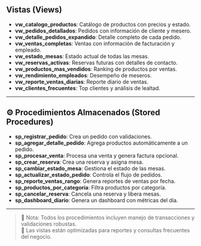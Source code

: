 
##  Vistas (Views)

- **vw_catalogo_productos**: Catálogo de productos con precios y estado.
- **vw_pedidos_detallados**: Pedidos con información de cliente y mesero.
- **vw_detalle_pedidos_expandido**: Detalle completo de cada pedido.
- **vw_ventas_completas**: Ventas con información de facturación y empleado.
- **vw_estado_mesas**: Estado actual de todas las mesas.
- **vw_reservas_activas**: Reservas futuras con detalles de contacto.
- **vw_productos_mas_vendidos**: Ranking de productos por ventas.
- **vw_rendimiento_empleados**: Desempeño de meseros.
- **vw_reporte_ventas_diarias**: Reporte diario de ventas.
- **vw_clientes_frecuentes**: Top clientes y análisis de lealtad.

---

## ⚙️ Procedimientos Almacenados (Stored Procedures)

- **sp_registrar_pedido**: Crea un pedido con validaciones.
- **sp_agregar_detalle_pedido**: Agrega productos automáticamente a un pedido.
- **sp_procesar_venta**: Procesa una venta y genera factura opcional.
- **sp_crear_reserva**: Crea una reserva y asigna mesa.
- **sp_cambiar_estado_mesa**: Gestiona el estado de las mesas.
- **sp_actualizar_estado_pedido**: Controla el flujo de pedidos.
- **sp_reporte_ventas_rango**: Genera reportes de ventas por fecha.
- **sp_productos_por_categoria**: Filtra productos por categoría.
- **sp_cancelar_reserva**: Cancela una reserva y libera mesas.
- **sp_dashboard_diario**: Genera un dashboard con métricas del día.

---

> 🔹 Nota: Todos los procedimientos incluyen manejo de transacciones y validaciones robustas.  
> 🔹 Las vistas están optimizadas para reportes y consultas frecuentes del negocio.
